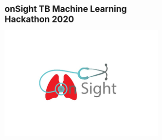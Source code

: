 # onSight TB Machine Learning Hackathon 2020


![ML 2020](screenshots/logo.jpg?raw=true "Onsight")

